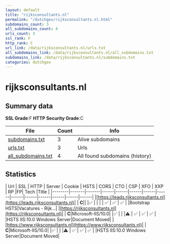 ```yaml
---
layout: default
title: "rijksconsultants.nl"
permalink: "/dutchgov/rijksconsultants.nl.html"
subdomains_count: 3
all_subdomains_count: 4
urls_count: 3
ssl_rank: F
http_rank: C
url_link: /data/rijksconsultants.nl/urls.txt
all_subdomains_link: /data/rijksconsultants.nl/all_subdomains.txt
subdomains_link: /data/rijksconsultants.nl/subdomains.txt
categories: dutchgov
---
```



# rijksconsultants.nl
## Summary data


**SSL Grade**:F
**HTTP Security Grade**:C


| File       | Count | Info |
|------------|-------|------|
|[subdomains.txt](/data/rijksconsultants.nl/subdomains.txt)|3|Alive subdomains|
|[urls.txt](/data/rijksconsultants.nl/urls.txt)|3|Urls|
|[all_subdomains.txt](/data/rijksconsultants.nl/all_subdomains.txt)|4|All found subdomains (history)|


## Statistics


| Url | SSL | HTTP | Server | Cookie | HSTS | CORS | CTO | CSP | XFO | XXP | RP |FP| Tech |Title |
|--------|-------|-------|------|------|------|------|------|------|------|------|------|------|------|
|[https://leads.rijksconsultants.nl](https://leads.rijksconsultants.nl)| | **C**|| |:white_check_mark: | | | | :white_check_mark: | :white_check_mark: | :white_check_mark: | |Bootstrap HSTS|Vacatures - Rijk...|
|[https://rijksconsultants.nl](https://rijksconsultants.nl)| | **C**|Microsoft-IIS/10.0| |:white_check_mark: | | |:warning: | :white_check_mark: | :white_check_mark: | :white_check_mark: | |HSTS IIS:10.0 Windows Server|Document Moved|
|[https://www.rijksconsultants.nl](https://www.rijksconsultants.nl)| | **C**|Microsoft-IIS/10.0| |:white_check_mark: | | |:warning: | :white_check_mark: | :white_check_mark: | :white_check_mark: | |HSTS IIS:10.0 Windows Server|Document Moved|